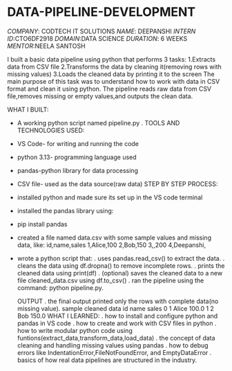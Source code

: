 # DATA-PIPELINE-DEVELOPMENT
*COMPANY*: CODTECH IT SOLUTIONS
*NAME*: DEEPANSHI
*INTERN ID*:CTO6DF2918
*DOMAIN*:DATA SCIENCE
*DURATION*: 6 WEEKS
*MENTOR*:NEELA SANTOSH

I built a basic data pipeline using python that performs 3 tasks:
1.Extracts data from CSV file
2.Transforms the data by cleaning it(removing rows with missing values)
3.Loads the cleaned data by printing it to the screen
The main purpose of this task was to understand how to work with data in CSV format and clean it using python.
The pipeline reads raw data from CSV file,removes missing or empty values,and outputs the clean data.

WHAT I BUILT:
* A working python script named pipeline.py .
TOOLS AND TECHNOLOGIES USED:
* VS Code- for writing and running the code
* python 3.13- programming language used
* pandas-python library for data processing
* CSV file- used as the data source(raw data)
STEP BY STEP PROCESS:
* installed python and made sure its set up in the VS code terminal
* installed the pandas library using:
* pip install pandas
* created a file named data.csv with some sample values and missing data, like:
  id,name,sales
  1,Alice,100
  2,Bob,150
  3,,200
  4,Deepanshi,
 * wrote a python script that:
   . uses pandas.read_csv() to extract the data.
   . cleans the data using df.dropna() to remove incomplete rows.
   . prints the cleaned data using print(df)
   . (optional) saves the cleaned data to a new file cleaned_data.csv using df.to_csv()
   . ran the pipeline using the command:
      python pipeline.py.

   OUTPUT
   . the final output printed only the  rows with complete data(no missing value).
      sample
       cleaned data
         id   name    sales
       0  1    Alice   100.0
       1  2     Bob     150.0
   WHAT I LEARNED:
   . how to install and configure python and pandas in VS code
   . how to create and work with CSV files in python
   . how to write modular python code using funtions(extract_data,transform_data,load_data)
   . the concept of data cleaning and handling missing values using pandas
   . how to debug errors like
     IndentationError,FileNotFoundError, and EmptyDataError
   . basics of how real data pipelines are structured in the industry.
